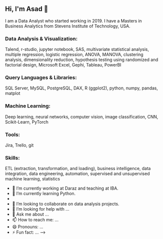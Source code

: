 ## Hi, I'm Asad 👋

I am a Data Analyst who started working in 2019. I have a Masters in Business Analytics from Stevens Institute of Technology, USA.


### Data Analysis & Visualization: 
Talend, r-studio, jupyter notebook, SAS, multivariate statistical analysis, multiple regression, logistic regression, ANOVA, MANOVA, clustering analysis, dimensionality reduction, hypothesis testing using randomized and factorial design, Microsoft Excel, Gephi, Tableau, PowerBI


### Query Languages & Libraries: 
SQL Server, MySQL, PostgreSQL, DAX, R (ggplot2), python, numpy, pandas, matplot


### Machine Learning: 
Deep learning, neural networks, computer vision, image classification, CNN, Scikit-Learn, PyTorch


### Tools: 
Jira, Trello, git


### Skills: 
ETL (extraction, transformation, and loading), business intelligence, data integration, data engineering, automation,
supervised and unsupervised machine learning, statistics




- 🔭 I’m currently working at Daraz and teaching at IBA.
- 🌱 I’m currently learning Python.
- 
- 👯 I’m looking to collaborate on data analysis projects.
- 🤔 I’m looking for help with ...
- 💬 Ask me about ...
- 📫 How to reach me: ...
- 😄 Pronouns: ...
- ⚡ Fun fact: ...
-->
